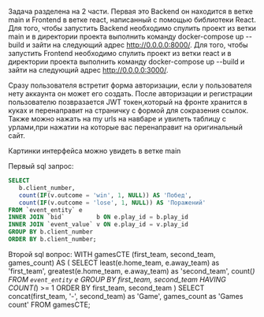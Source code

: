 Задача разделена на 2 части. Первая это Backend он находится в ветке main и Frontend в ветке react, написанный с помощью библиотеки React.
Для того, чтобы запустить Backend необходимо спулить проект из ветки main и в директории проекта выполнить команду docker-compose up --build и зайти на следующий адрес http://0.0.0.0:8000/.
Для того, чтобы запустить Frontend необходимо спулить проект из ветки react и в директории проекта выполнить команду docker-compose up --build и зайти на следующий адрес http://0.0.0.0:3000/.


Сразу пользователя встретит форма авторизации, если у пользователя нету аккаунта он может его создать. После авторизации и регистрации пользователю позвразается JWT токен,который на фронте хранится в куках и перенаправит на страничку с формой для сокразения ссылок.
Также можно нажать на my urls на навбаре и увилеть таблицу с урлами,при нажатии на которые вас перенаправит на оригинальный сайт.

Картинки интерфейса можно увидеть в ветке main

Первый sql запрос:
```sql
SELECT 
   b.client_number,
   count(IF(v.outcome = 'win', 1, NULL)) AS 'Побед',
   count(IF(v.outcome = 'lose', 1, NULL)) AS 'Поражений'
FROM `event_entity` e
INNER JOIN `bid` 		 b ON e.play_id = b.play_id
INNER JOIN `event_value` v ON e.play_id = v.play_id
GROUP BY b.client_number
ORDER BY b.client_number;
```
 
 Второй sql вопрос:
 WITH gamesCTE (first_team, second_team, games_count)
        AS
        (
                SELECT 
				  least(e.home_team, e.away_team) as 'first_team',
				  greatest(e.home_team, e.away_team) as 'second_team',
				  count(*)
				FROM `event_entity` e
				GROUP BY first_team, second_team
				HAVING COUNT(*) >= 1
				ORDER BY first_team, second_team
        )
SELECT 
	concat(first_team, '-', second_team) as 'Game',
    games_count as 'Games count'
FROM gamesCTE;
